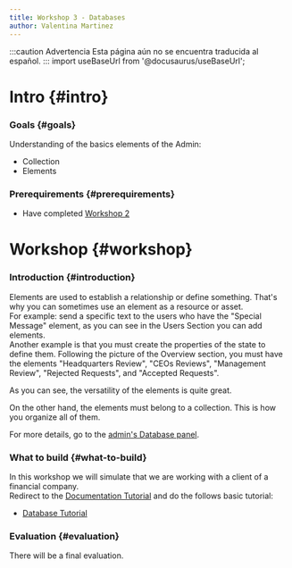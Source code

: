 ```yaml
---
title: Workshop 3 - Databases
author: Valentina Martinez
---
```


:::caution Advertencia
Esta página aún no se encuentra traducida al español.
:::
import useBaseUrl from '@docusaurus/useBaseUrl';

# Intro {#intro}

### Goals {#goals}

Understanding of the basics elements of the Admin:
*  Collection
*  Elements

### Prerequirements {#prerequirements}

* Have completed [Workshop 2](certification_admin_ws2)


# Workshop {#workshop}

### Introduction {#introduction}

Elements are used to establish a relationship or define something. That's why you can sometimes use an element as a resource or asset.<br/>
For example: send a specific text to the users who have the "Special Message" element, as you can see in the Users Section you can add elements.<br/>
Another example is that you must create the properties of the state to define them. Following the picture of the Overview section, you must have the elements "Headquarters Review", "CEOs Reviews", "Management Review", "Rejected Requests", and "Accepted Requests".<br/>

As you can see, the versatility of the elements is quite great.<br/>

On the other hand, the elements must belong to a collection. This is how you organize all of them.
<br/>

For more details, go to the [admin's Database panel](/docs/documentation/admin/database/admin_database_overview).

### What to build {#what-to-build}
In this workshop we will simulate that we are working with a client of a financial company. <br/>
Redirect to the [Documentation Tutorial](/docs/tutorials/tutorial_overview) and do the follows basic tutorial:
* [Database Tutorial](/docs/tutorials/basic/create_database)

### Evaluation {#evaluation}
There will be a final evaluation.

